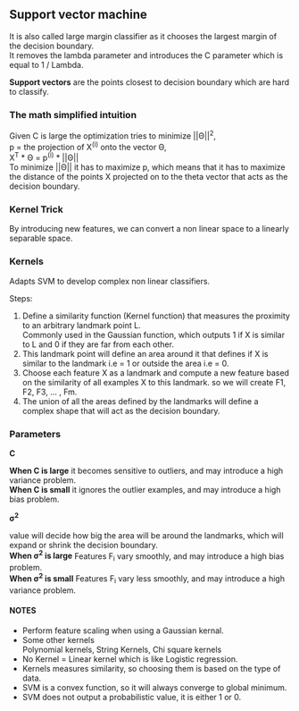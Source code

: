 ## Support vector machine

It is also called large margin classifier as it chooses the largest margin of the decision boundary.<br>
It removes the lambda parameter and introduces the C parameter which is equal to 1 / Lambda.<br>

**Support vectors** are the points closest to decision boundary which are hard to classify.

### The math simplified intuition

Given C is large the optimization tries to minimize ||Θ||<sup>2</sup>, <br>
p = the projection of X<sup>(i)</sup> onto the vector Θ, <br>
X<sup>T</sup> * Θ = p<sup>(i)</sup> * ||Θ||<br>
To minimize ||Θ|| it has to maximize p, which means that it has to maximize the distance of the points X projected on to the theta vector that acts as the decision boundary.

### Kernel Trick

By introducing new features, we can convert a non linear space to a linearly separable space.

### Kernels

Adapts SVM to develop complex non linear classifiers.

Steps:

1. Define a similarity function (Kernel function) that measures the proximity to an arbitrary landmark point L.<br>
Commonly used in the Gaussian function, which outputs 1 if X is similar to L and 0 if they are far from each other.
2. This landmark point will define an area around it that defines if X is similar to the landmark i.e = 1 or outside the area i.e = 0.
3. Choose each feature X as a landmark and compute a new feature based on the similarity of all examples X to this landmark. so we will create F1, F2, F3, ... , Fm.
4. The union of all the areas defined by the landmarks will define a complex shape that will act as the decision boundary.

### Parameters

**C**

**When C is large** it becomes sensitive to outliers, and may introduce a high variance problem.<br>
**When C is small** it ignores the outlier examples, and may introduce a high bias problem.

**σ<sup>2</sup>** 

value will decide how big the area will be around the landmarks, which will expand or shrink the decision boundary.<br>
**When σ<sup>2</sup> is large** Features F<sub>i</sub> vary smoothly, and may introduce a high bias problem.<br>
**When σ<sup>2</sup> is small** Features F<sub>i</sub> vary less smoothly, and may introduce a high variance problem.


#### NOTES

- Perform feature scaling when using a Gaussian kernal.
- Some other kernels <br>
Polynomial kernels, String Kernels, Chi square kernels
- No Kernel = Linear kernel which is like Logistic regression.
- Kernels measures similarity, so choosing them is based on the type of data.
- SVM is a convex function, so it will always converge to global minimum.
- SVM does not output a probabilistic value, it is either 1 or 0.